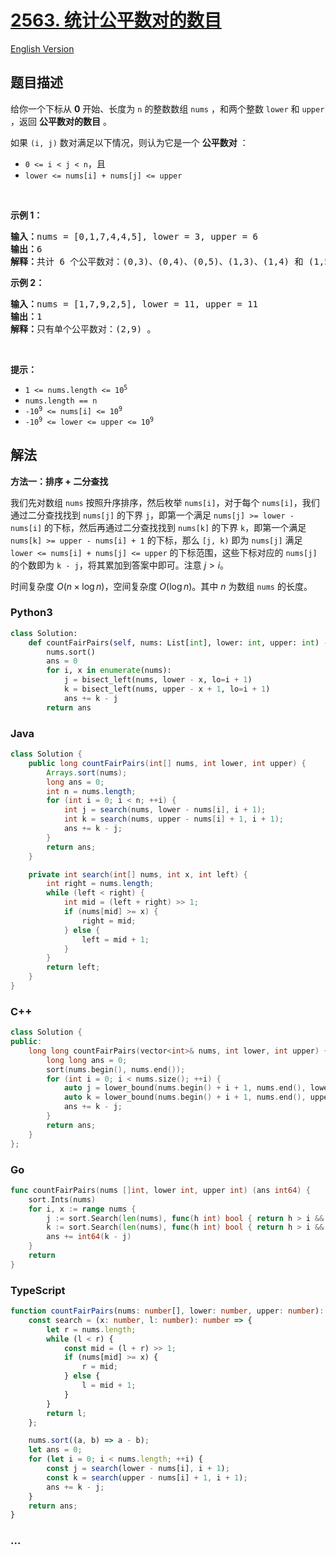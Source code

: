 # [2563. 统计公平数对的数目](https://leetcode.cn/problems/count-the-number-of-fair-pairs)

[English Version](/solution/2500-2599/2563.Count%20the%20Number%20of%20Fair%20Pairs/README_EN.md)

## 题目描述

<!-- 这里写题目描述 -->

<p>给你一个下标从 <strong>0</strong> 开始、长度为 <code>n</code> 的整数数组&nbsp;<code>nums</code>&nbsp;，和两个整数&nbsp;<code>lower</code> 和&nbsp;<code>upper</code> ，返回 <strong>公平数对的数目</strong> 。</p>

<p>如果&nbsp;<code>(i, j)</code>&nbsp;数对满足以下情况，则认为它是一个 <strong>公平数对</strong>&nbsp;：</p>

<ul>
	<li><code>0 &lt;= i &lt; j &lt; n</code>，且</li>
	<li><code>lower &lt;= nums[i] + nums[j] &lt;= upper</code></li>
</ul>

<p>&nbsp;</p>

<p><b>示例 1：</b></p>

<pre>
<b>输入：</b>nums = [0,1,7,4,4,5], lower = 3, upper = 6
<b>输出：</b>6
<b>解释：</b>共计 6 个公平数对：(0,3)、(0,4)、(0,5)、(1,3)、(1,4) 和 (1,5) 。
</pre>

<p><b>示例 2：</b></p>

<pre>
<b>输入：</b>nums = [1,7,9,2,5], lower = 11, upper = 11
<b>输出：</b>1
<b>解释：</b>只有单个公平数对：(2,9) 。
</pre>

<p>&nbsp;</p>

<p><strong>提示：</strong></p>

<ul>
	<li><code>1 &lt;= nums.length &lt;= 10<sup>5</sup></code></li>
	<li><code>nums.length == n</code></li>
	<li><code>-10<sup>9</sup>&nbsp;&lt;= nums[i] &lt;= 10<sup>9</sup></code></li>
	<li><code>-10<sup>9</sup>&nbsp;&lt;= lower &lt;= upper &lt;= 10<sup>9</sup></code></li>
</ul>

## 解法

<!-- 这里可写通用的实现逻辑 -->

**方法一：排序 + 二分查找**

我们先对数组 `nums` 按照升序排序，然后枚举 `nums[i]`，对于每个 `nums[i]`，我们通过二分查找找到 `nums[j]` 的下界 `j`，即第一个满足 `nums[j] >= lower - nums[i]` 的下标，然后再通过二分查找找到 `nums[k]` 的下界 `k`，即第一个满足 `nums[k] >= upper - nums[i] + 1` 的下标，那么 `[j, k)` 即为 `nums[j]` 满足 `lower <= nums[i] + nums[j] <= upper` 的下标范围，这些下标对应的 `nums[j]` 的个数即为 `k - j`，将其累加到答案中即可。注意 $j \gt i$。

时间复杂度 $O(n \times \log n)$，空间复杂度 $O(\log n)$。其中 $n$ 为数组 `nums` 的长度。

<!-- tabs:start -->

### **Python3**

<!-- 这里可写当前语言的特殊实现逻辑 -->

```python
class Solution:
    def countFairPairs(self, nums: List[int], lower: int, upper: int) -> int:
        nums.sort()
        ans = 0
        for i, x in enumerate(nums):
            j = bisect_left(nums, lower - x, lo=i + 1)
            k = bisect_left(nums, upper - x + 1, lo=i + 1)
            ans += k - j
        return ans
```

### **Java**

<!-- 这里可写当前语言的特殊实现逻辑 -->

```java
class Solution {
    public long countFairPairs(int[] nums, int lower, int upper) {
        Arrays.sort(nums);
        long ans = 0;
        int n = nums.length;
        for (int i = 0; i < n; ++i) {
            int j = search(nums, lower - nums[i], i + 1);
            int k = search(nums, upper - nums[i] + 1, i + 1);
            ans += k - j;
        }
        return ans;
    }

    private int search(int[] nums, int x, int left) {
        int right = nums.length;
        while (left < right) {
            int mid = (left + right) >> 1;
            if (nums[mid] >= x) {
                right = mid;
            } else {
                left = mid + 1;
            }
        }
        return left;
    }
}
```

### **C++**

```cpp
class Solution {
public:
    long long countFairPairs(vector<int>& nums, int lower, int upper) {
        long long ans = 0;
        sort(nums.begin(), nums.end());
        for (int i = 0; i < nums.size(); ++i) {
            auto j = lower_bound(nums.begin() + i + 1, nums.end(), lower - nums[i]);
            auto k = lower_bound(nums.begin() + i + 1, nums.end(), upper - nums[i] + 1);
            ans += k - j;
        }
        return ans;
    }
};
```

### **Go**

```go
func countFairPairs(nums []int, lower int, upper int) (ans int64) {
	sort.Ints(nums)
	for i, x := range nums {
		j := sort.Search(len(nums), func(h int) bool { return h > i && nums[h] >= lower-x })
		k := sort.Search(len(nums), func(h int) bool { return h > i && nums[h] >= upper-x+1 })
		ans += int64(k - j)
	}
	return
}
```

### **TypeScript**

```ts
function countFairPairs(nums: number[], lower: number, upper: number): number {
    const search = (x: number, l: number): number => {
        let r = nums.length;
        while (l < r) {
            const mid = (l + r) >> 1;
            if (nums[mid] >= x) {
                r = mid;
            } else {
                l = mid + 1;
            }
        }
        return l;
    };

    nums.sort((a, b) => a - b);
    let ans = 0;
    for (let i = 0; i < nums.length; ++i) {
        const j = search(lower - nums[i], i + 1);
        const k = search(upper - nums[i] + 1, i + 1);
        ans += k - j;
    }
    return ans;
}
```

### **...**

```

```

<!-- tabs:end -->
